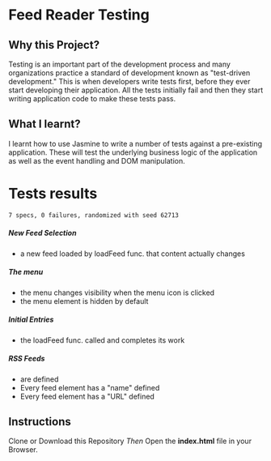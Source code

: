 # Feed Reader Testing

## Why this Project?

Testing is an important part of the development process and many organizations practice a standard of development known as "test-driven development." This is when developers write tests first, before they ever start developing their application. All the tests initially fail and then they start writing application code to make these tests pass.

## What I learnt?

I learnt how to use Jasmine to write a number of tests against a pre-existing application. These will test the underlying business logic of the application as well as the event handling and DOM manipulation.

# Tests results

`7 specs, 0 failures, randomized with seed 62713`
##### New Feed Selection
- a new feed loaded by loadFeed func. that content actually changes
##### The menu
- the menu changes visibility when the menu icon is clicked
- the menu element is hidden by default
##### Initial Entries
- the loadFeed func. called and completes its work
##### RSS Feeds
- are defined
- Every feed element has a "name" defined
- Every feed element has a "URL" defined

## Instructions

Clone or Download this Repository _Then_ Open the **index.html** file in your Browser.
